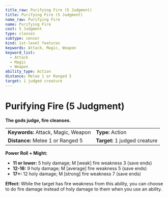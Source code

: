 ```yaml
---
title_raw: Purifying Fire (5 Judgment)
title: Purifying Fire (5 Judgment)
name_raw: Purifying Fire
name: Purifying Fire
cost: 5 Judgment
type: classes
subtype: censor
kind: 1st-level features
keywords: Attack, Magic, Weapon
keyword_list:
  - Attack
  - Magic
  - Weapon
ability_type: Action
distance: Melee 1 or Ranged 5
target: 1 judged creature
---
```


# Purifying Fire (5 Judgment)

**The gods judge, fire cleanses.**

|                                     |                               |
| :---------------------------------- | :---------------------------- |
| **Keywords:** Attack, Magic, Weapon | **Type:** Action              |
| **Distance:** Melee 1 or Ranged 5   | **Target:** 1 judged creature |

**Power Roll + Might:**

- **11 or lower:** 5 holy damage; M \[weak\] fire weakness 3 (save ends)
- **12-16:** 9 holy damage; M \[average\] fire weakness 5 (save ends)
- **17+:** 12 holy damage; M \[strong\] fire weakness 7 (save ends)

**Effect:** While the target has fire weakness from this ability, you can choose to do fire damage instead of holy damage to them when you use an ability.
